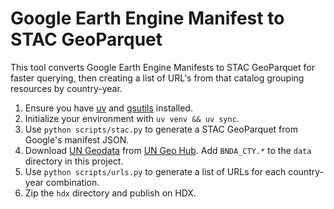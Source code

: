 # Google Earth Engine Manifest to STAC GeoParquet

This tool converts Google Earth Engine Manifests to STAC GeoParquet for faster querying, then creating a list of URL's from that catalog grouping resources by country-year.

1. Ensure you have [uv](https://docs.astral.sh/uv/getting-started/installation/) and [gsutils](https://cloud.google.com/storage/docs/gsutil_install) installed.
2. Initialize your environment with `uv venv && uv sync`.
3. Use `python scripts/stac.py` to generate a STAC GeoParquet from Google's manifest JSON.
4. Download [UN Geodata](https://geoportal.un.org/arcgis/apps/sites/#/geohub/datasets/702b9ed60bde48ba8619d691077ce309/about) from [UN Geo Hub](https://geohub.un.org). Add `BNDA_CTY.*` to the `data` directory in this project.
5. Use `python scripts/urls.py` to generate a list of URLs for each country-year combination.
6. Zip the `hdx` directory and publish on HDX.
